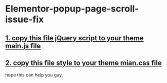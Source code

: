 # Elementor-popup-page-scroll-issue-fix

## [ 1. copy this file jQuery script to your theme main.js file ](./main.js )
## [ 2. copy this file style to your theme mian.css file ](./style.css)

hope this can help you guy.
